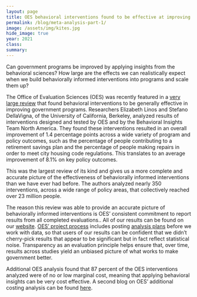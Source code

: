 ```yaml
---	
layout: page	
title: OES behavioral interventions found to be effective at improving government programs in recent large-scale review
permalink: /blog/meta-analysis-part-1/	
image: /assets/img/kites.jpg
hide_image: true
year: 2021
class:	
summary: 	
---	
```


Can government programs be improved by applying insights from the behavioral sciences? How large are the effects we can realistically expect when we build behaviorally informed interventions into programs and scale them up?  

The Office of Evaluation Sciences (OES) was recently featured in a <a href="https://www.nber.org/papers/w27594">very large review</a> that found behavioral interventions to be generally effective in improving government programs. Researchers Elizabeth Linos and Stefano DellaVigna, of the University of California, Berkeley, analyzed results of interventions designed and tested by OES and by the Behavioral Insights Team North America. They found these interventions resulted in an overall improvement of 1.4 percentage points across a wide variety of program and policy outcomes, such as  the percentage of people contributing to a retirement savings plan and the percentage of people making repairs in order to meet city housing code regulations. This translates to an average improvement of 8.1% on key policy outcomes. 

This was the largest review of its kind and gives us a more complete and accurate picture of the effectiveness of behaviorally informed interventions than we have ever had before. The authors analyzed nearly 350 interventions, across a wide range of policy areas, that collectively  reached over 23 million people.

The reason this review was able to provide  an accurate picture of behaviorally informed interventions is OES’ consistent commitment to report results from all completed evaluations.. All of our results can be found on our <a href="https://oes.gsa.gov/work/">website</a>. <a href="https://oes.gsa.gov/projectprocess/">OES’ project process</a> includes posting <a href="https://oes.gsa.gov/methodsdetail/#analysis-plans">analysis plans</a> before we work with data, so that users of our results can be confident that we didn’t cherry-pick results that appear to be significant but in fact reflect statistical noise. Transparency as an evaluation principle helps ensure that, over time, results  across studies yield an unbiased picture of what works to make government better.
 
Additional OES analysis found that  87 percent of the OES interventions analyzed were of no or low marginal cost, meaning that applying behavioral insights can be very cost effective. A second blog on OES’ additional costing analysis can be found <a href="https://oes.gsa.gov/blog/cost-analysis/">here</a>.
